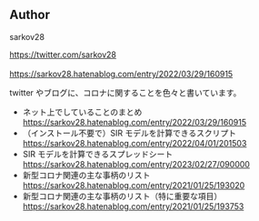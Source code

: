 ﻿## Author

sarkov28<br>

https://twitter.com/sarkov28<br>
<br>
https://sarkov28.hatenablog.com/entry/2022/03/29/160915<br>

twitter やブログに、コロナに関することを色々と書いています。

- ネット上でしていることのまとめ<br>
https://sarkov28.hatenablog.com/entry/2022/03/29/160915
- （インストール不要で）SIR モデルを計算できるスクリプト<br>
https://sarkov28.hatenablog.com/entry/2022/04/01/201503
- SIR モデルを計算できるスプレッドシート<br>
https://sarkov28.hatenablog.com/entry/2023/02/27/090000
- 新型コロナ関連の主な事柄のリスト<br>
https://sarkov28.hatenablog.com/entry/2021/01/25/193020
- 新型コロナ関連の主な事柄のリスト（特に重要な項目）<br>
https://sarkov28.hatenablog.com/entry/2021/01/25/193753

